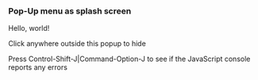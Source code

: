 ### Pop-Up menu as splash screen

Hello, world!

Click anywhere outside this popup to hide

Press Control-Shift-J|Command-Option-J to see if the JavaScript console reports any errors

